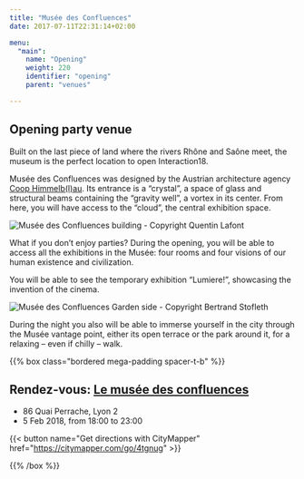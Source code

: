 ```yaml
---
title: "Musée des Confluences"
date: 2017-07-11T22:31:14+02:00

menu:
  "main":
    name: "Opening"
    weight: 220
    identifier: "opening"
    parent: "venues"

---
```

## Opening party venue

Built on the last piece of land where the rivers Rhône and Saône meet, the museum is the perfect location to open Interaction18.

Musée des Confluences was designed by the Austrian architecture agency [Coop Himmelb(l)au](https://www.archdaily.com/585697/musee-des-confluences-coop-himmelb-l-au). Its entrance is a “crystal”, a space of glass and structural beams containing the “gravity well”, a vortex in its center. From here, you will have access to the “cloud”, the central exhibition space.

![Musée des Confluences building - Copyright Quentin Lafont](/img/photos/MuseeConfluencesBatiment_creditQuentin-Lafont.jpg)

What if you don’t enjoy parties? During the opening, you will be able to access all the exhibitions in the Musée: four rooms and four visions of our human existence and civilization.

You will be able to see the temporary exhibition “Lumiere!”, showcasing the invention of the cinema.

![Musée des Confluences Garden side  - Copyright Bertrand Stofleth](/img/photos/MuseeConfluencesJardin06_creditBertrandStofleth.jpg)

During the night you also will be able to immerse yourself in the city through the Musée vantage point, either its open terrace or the park around it, for a relaxing – even if chilly – walk.

{{% box class="bordered mega-padding spacer-t-b" %}}

## Rendez-vous: [Le musée des confluences](http://www.museedesconfluences.fr/fr/visit-museum)
* 86 Quai Perrache, Lyon 2
* 5 Feb 2018, from 18:00 to 23:00

{{< button name="Get directions with CityMapper" href="https://citymapper.com/go/4tgnug" >}}

{{% /box %}}
